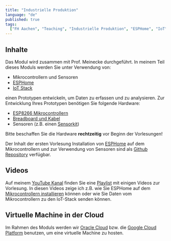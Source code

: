 ```yaml
---
title: "Industrielle Produktion"
language: "de"
published: true
tags:
  ["FH Aachen", "Teaching", "Industrielle Produktion", "ESPHome", "IoT", "MQTT"]
---
```


## Inhalte

Das Modul wird zusammen mit Prof. Meinecke durchgeführt.
In meinem Teil dieses Moduls werden Sie unter Verwendung von:

- Mikrocontrollern und Sensoren
- [ESPHome](https://esphome.io/)
- [IoT Stack](https://github.com/ceedee666/simple-iot-stack)

einen Prototypen entwickeln, um Daten zu erfassen und zu analysieren. Zur
Entwicklung Ihres Prototypen benötigen Sie folgende Hardware:

- [ESP8266 Mikrocontrollern](https://www.amazon.de/dp/B06Y1LZLLY)
- [Breadboard und Kabel](https://www.amazon.de/dp/B01N4VCYUK)
- Sensoren (z.B. einen [Sensorkit](https://www.amazon.de/dp/B01M30ZWQR/))

Bitte beschaffen Sie die Hardware **rechtzeitig** vor Beginn der Vorlesungen!

Der Inhalt der ersten Vorlesung Installation von [ESPHome](https://esphome.io)
auf dem Mikrocontrollern und zur Verwendung von Sensoren sind als
[Github Repository](https://github.com/ceedee666/iot-introduction)
verfügbar.

## Videos

Auf meinem [YouTube Kanal](https://www.youtube.com/c/christiandrumm) finden Sie eine
[Playlist](https://www.youtube.com/playlist?list=PLl09U8aTDcv0vQ-IPRWS0XJuftaNxViSB)
mit einigen Videos zur Vorlesung. In diesen Videos zeige ich z.B. wie Sie
ESPHome auf dem [Mikrocontrollern installieren](https://youtu.be/C-klK8bkEC8)
können oder wie Sie Daten vom Mikrocontrollern zu den IoT-Stack senden können.

## Virtuelle Machine in der Cloud

Im Rahmen des Moduls werden wir [Oracle Cloud](https://aws.amazon.com/) bzw.
die [Google Cloud Platform](https://console.cloud.google.com/) benutzen,
um eine virtuelle Machine zu hosten.
